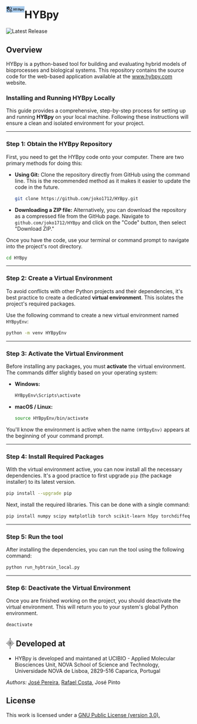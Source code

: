 # HYBpy<sup></sup> <img align="left" src="Website/hybpy/src/Image/hybpy_logo.png" width="50" />

![Latest Release](https://img.shields.io/github/v/release/joko1712/HYBpy)

## Overview

HYBpy is a python-based tool for building and evaluating hybrid models of bioprocesses and biological systems.
This repository contains the source code for the web-based application available at the www.hybpy.com website.

### Installing and Running HYBpy Locally

This guide provides a comprehensive, step-by-step process for setting up and running **HYBpy** on your local machine. Following these instructions will ensure a clean and isolated environment for your project.

---

### Step 1: Obtain the HYBpy Repository

First, you need to get the HYBpy code onto your computer. There are two primary methods for doing this:

-   **Using Git:** Clone the repository directly from GitHub using the command line. This is the recommended method as it makes it easier to update the code in the future.

    ```bash
    git clone https://github.com/joko1712/HYBpy.git
    ```

-   **Downloading a ZIP file:** Alternatively, you can download the repository as a compressed file from the GitHub page. Navigate to `github.com/joko1712/HYBpy` and click on the "Code" button, then select "Download ZIP."

Once you have the code, use your terminal or command prompt to navigate into the project's root directory.

```bash
cd HYBpy
```

---

### Step 2: Create a Virtual Environment

To avoid conflicts with other Python projects and their dependencies, it's best practice to create a dedicated **virtual environment**. This isolates the project's required packages.

Use the following command to create a new virtual environment named `HYBpyEnv`:

```bash
python -m venv HYBpyEnv
```

---

### Step 3: Activate the Virtual Environment

Before installing any packages, you must **activate** the virtual environment. The commands differ slightly based on your operating system:

-   **Windows:**

    ```bash
    HYBpyEnv\Scripts\activate
    ```

-   **macOS / Linux:**

    ```bash
    source HYBpyEnv/bin/activate
    ```

You'll know the environment is active when the name `(HYBpyEnv)` appears at the beginning of your command prompt.

---

### Step 4: Install Required Packages

With the virtual environment active, you can now install all the necessary dependencies. It's a good practice to first upgrade `pip` (the package installer) to its latest version.

```bash
pip install --upgrade pip
```

Next, install the required libraries. This can be done with a single command:

```bash
pip install numpy scipy matplotlib torch scikit-learn h5py torchdiffeq pandas
```

---

### Step 5: Run the tool

After installing the dependencies, you can run the tool using the following command:

```bash
python run_hybtrain_local.py
```

---

### Step 6: Deactivate the Virtual Environment

Once you are finished working on the project, you should deactivate the virtual environment. This will return you to your system's global Python environment.

```bash
deactivate
```

## ⸎ Developed at

-   HYBpy is developed and maintaned at UCIBIO - Applied Molecular Biosciences Unit, NOVA School of Science and Technology, Universidade NOVA de Lisboa, 2829-516 Caparica, Portugal

_Authors:_ [José Pereira](https://github.com/joko1712), [Rafael Costa](https://github.com/r-costa), José Pinto

## License

This work is licensed under a <a href="https://www.gnu.org/licenses/gpl-3.0.html"> GNU Public License (version 3.0).</a>
